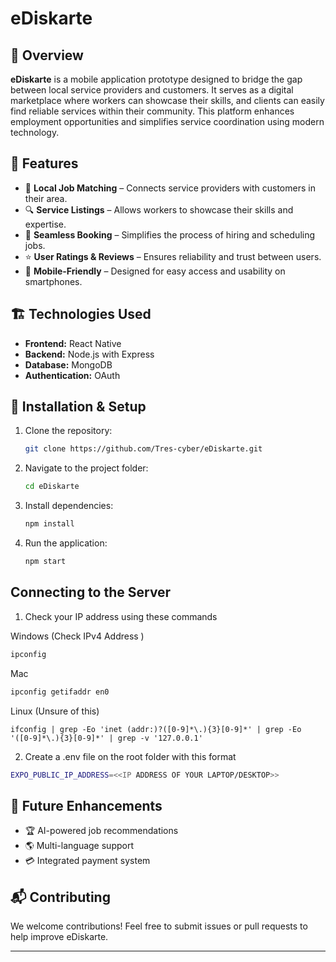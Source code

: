 # eDiskarte

## 📌 Overview
**eDiskarte** is a mobile application prototype designed to bridge the gap between local service providers and customers. It serves as a digital marketplace where workers can showcase their skills, and clients can easily find reliable services within their community. This platform enhances employment opportunities and simplifies service coordination using modern technology.

## 🚀 Features
- 📍 **Local Job Matching** – Connects service providers with customers in their area.
- 🔍 **Service Listings** – Allows workers to showcase their skills and expertise.
- 📅 **Seamless Booking** – Simplifies the process of hiring and scheduling jobs.
- ⭐ **User Ratings & Reviews** – Ensures reliability and trust between users.
- 📲 **Mobile-Friendly** – Designed for easy access and usability on smartphones.

## 🏗️ Technologies Used
- **Frontend:** React Native
- **Backend:** Node.js with Express
- **Database:** MongoDB
- **Authentication:** OAuth

## 🔧 Installation & Setup
1. Clone the repository:
   ```sh
   git clone https://github.com/Tres-cyber/eDiskarte.git
   ```
2. Navigate to the project folder:
   ```sh
   cd eDiskarte
   ```
3. Install dependencies:
   ```sh
   npm install
   ```
4. Run the application:
   ```sh
   npm start
   ```

## Connecting to the Server
1. Check your IP address using these commands

Windows (Check IPv4 Address )
```sh
ipconfig
```
Mac
```sh
ipconfig getifaddr en0
```

Linux (Unsure of this)
```
ifconfig | grep -Eo 'inet (addr:)?([0-9]*\.){3}[0-9]*' | grep -Eo '([0-9]*\.){3}[0-9]*' | grep -v '127.0.0.1'
```



2. Create a .env file on the root folder with this format
```sh
EXPO_PUBLIC_IP_ADDRESS=<<IP ADDRESS OF YOUR LAPTOP/DESKTOP>>
```


## 📌 Future Enhancements
- 🏆 AI-powered job recommendations
- 🌎 Multi-language support
- 💳 Integrated payment system

## 📬 Contributing
We welcome contributions! Feel free to submit issues or pull requests to help improve eDiskarte.

---
